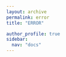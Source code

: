 ```yaml
---
layout: archive
permalink: error
title: "ERROR"

author_profile: true
sidebar:
  nav: "docs"
---
```



